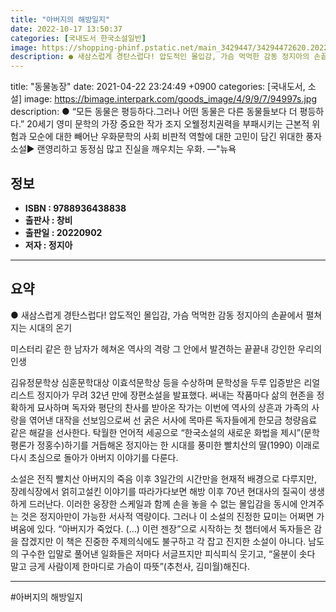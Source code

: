 ```yaml
---
title: "아버지의 해방일지"
date: 2022-10-17 13:50:37
categories: [국내도서 한국소설일반]
image: https://shopping-phinf.pstatic.net/main_3429447/34294472620.20220830140726.jpg
description: ● 새삼스럽게 경탄스럽다! 압도적인 몰입감, 가슴 먹먹한 감동 정지아의 손끝에서 펼쳐지는 ...
---
```

title: "동물농장"
date: 2021-04-22 23:24:49 +0900
categories: [국내도서, 소설]
image: https://bimage.interpark.com/goods_image/4/9/9/7/94997s.jpg
description: ●  “모든 동물은 평등하다.그러나 어떤 동물은 다른 동물들보다 더 평등하다.” 20세기 영미 문학의 가장 중요한 작가 조지 오웰정치권력을 부패시키는 근본적 위험과 모순에 대한 빼어난 우화문학의 사회 비판적 역할에 대한 고민이 담긴 위대한 풍자소설▶ 랜영리하고 동정심 많고 진실을 깨우치는 우화. ―"뉴욕

## **정보**

- **ISBN : 9788936438838**
- **출판사 : 창비**
- **출판일 : 20220902**
- **저자 : 정지아**

------



## **요약**

● 새삼스럽게 경탄스럽다!
압도적인 몰입감, 가슴 먹먹한 감동
정지아의 손끝에서 펼쳐지는 시대의 온기

미스터리 같은 한 남자가 헤쳐온 역사의 격랑
그 안에서 발견하는 끝끝내 강인한 우리의 인생

김유정문학상 심훈문학대상 이효석문학상 등을 수상하며 문학성을 두루 입증받은 리얼리스트 정지아가 무려 32년 만에 장편소설을 발표했다. 써내는 작품마다 삶의 현존을 정확하게 묘사하며 독자와 평단의 찬사를 받아온 작가는 이번에 역사의 상흔과 가족의 사랑을 엮어낸 대작을 선보임으로써 선 굵은 서사에 목마른 독자들에게 한모금 청량음료 같은 해갈을 선사한다. 탁월한 언어적 세공으로 “한국소설의 새로운 화법을 제시”(문학평론가 정홍수)하기를 거듭해온 정지아는 한 시대를 풍미한 빨치산의 딸(1990) 이래로 다시 초심으로 돌아가 아버지 이야기를 다룬다. 

소설은 전직 빨치산 아버지의 죽음 이후 3일간의 시간만을 현재적 배경으로 다루지만, 장례식장에서 얽히고설킨 이야기를 따라가다보면 해방 이후 70년 현대사의 질곡이 생생하게 드러난다. 이러한 웅장한 스케일과 함께 손을 놓을 수 없는 몰입감을 동시에 안겨주는 것은 정지아만이 가능한 서사적 역량이다. 그러나 이 소설의 진정한 묘미는 어쩌면 가벼움에 있다. “아버지가 죽었다. (…) 이런 젠장”으로 시작하는 첫 챕터에서 독자들은 감을 잡겠지만 이 책은 진중한 주제의식에도 불구하고 각 잡고 진지한 소설이 아니다. 남도의 구수한 입말로 풀어낸 일화들은 저마다 서글프지만 피식피식 웃기고, “울분이 솟다 말고 긍게 사람이제 한마디로 가슴이 따뜻”(추천사, 김미월)해진다.

------

#아버지의 해방일지



